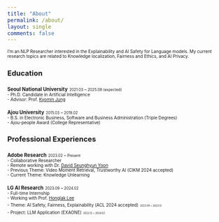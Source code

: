 ```yaml
---
title: "About"
permalink: /about/
layout: single
comments: false
---
```


<span style="font-size:70%">I’m an NLP Researcher interested in the Explainability and AI Safety for Language models.
My current research topics are related to Knowledge localization, Fairness and Ethics, and AI Privacy.</span>  

### Education

<span style="font-size:80%">**Seoul National University**</span> <span style="font-size:60%">2021.03 ~ 2025.08 (expected)</span>  
<span style="font-size:70%">- Ph.D. Candidate in Artificial Intelligence</span>  
<span style="font-size:70%">- Advisor: Prof. [Kyomin Jung](http://milab.snu.ac.kr/kjung/index.html)</span>


<span style="font-size:80%">**Ajou University**</span> <span style="font-size:60%">2015.03 ~ 2019.02</span>  
<span style="font-size:70%">- B.S. in Electronic Business, Software and Business Administration (Triple Degrees)</span>  
<span style="font-size:70%">- Ajou-people Award (College Representative)</span>  
  
  
  
  
### Professional Experiences

<span style="font-size:80%">**Adobe Research**</span> <span style="font-size:60%">2023.02 ~ Present</span>  
<span style="font-size:70%">- Collaborative Researcher</span>  
<span style="font-size:70%">- Remote working with Dr. [David Seunghyun Yoon](https://david-yoon.github.io/)</span>  
<span style="font-size:70%">- Previous Theme: Video Moment Retrieval, Trustworthy AI (CIKM 2024 accepted)</span>  
<span style="font-size:70%">- Current Theme: Knowledge Unlearning</span>

<span style="font-size:80%">**LG AI Research**</span> <span style="font-size:60%">2023.09 ~ 2024.02</span>  
<span style="font-size:70%">- Full-time Internship</span>  
<span style="font-size:70%">- Working with Prof. [Honglak Lee](https://web.eecs.umich.edu/~honglak/)</span>  
<span style="font-size:70%">- Theme: AI Safety, Fairness, Explainability (ACL 2024 accepted)</span> <span style="font-size:40%">2023.09 ~ 2023.12</span>  
<span style="font-size:70%">- Project: LLM Application (EXAONE)</span> <span style="font-size:40%">2023.12 ~ 2024.02</span>  



